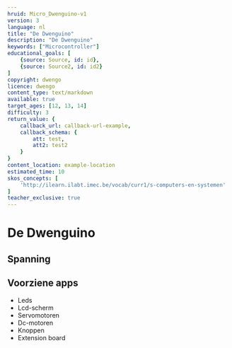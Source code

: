 ```yaml
---
hruid: Micro_Dwenguino-v1
version: 3
language: nl
title: "De Dwenguino"
description: "De Dwenguino"
keywords: ["Microcontroller"]
educational_goals: [
    {source: Source, id: id}, 
    {source: Source2, id: id2}
]
copyright: dwengo
licence: dwengo
content_type: text/markdown
available: true
target_ages: [12, 13, 14]
difficulty: 3
return_value: {
    callback_url: callback-url-example,
    callback_schema: {
        att: test,
        att2: test2
    }
}
content_location: example-location
estimated_time: 10
skos_concepts: [
    'http://ilearn.ilabt.imec.be/vocab/curr1/s-computers-en-systemen'
]
teacher_exclusive: true
---
```


# De Dwenguino

## Spanning

## Voorziene apps
* Leds
* Lcd-scherm
* Servomotoren
* Dc-motoren
* Knoppen
* Extension board